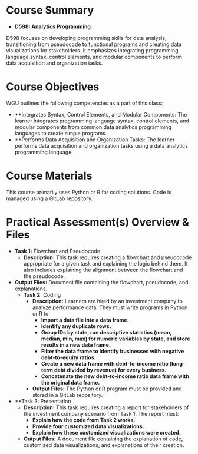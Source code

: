 # Course Summary
- **D598: Analytics Programming** 

D598 focuses on developing programming skills for data analysis, transitioning from pseudocode to functional programs and creating data visualizations for stakeholders. It emphasizes integrating programming language syntax, control elements, and modular components to perform data acquisition and organization tasks.
# Course Objectives 
WGU outlines the following competencies as a part of this class:
- **Integrates Syntax, Control Elements, and Modular Components: The learner integrates programming language syntax, control elements, and modular components from common data analytics programming languages to create simple programs.
- **Performs Data Acquisition and Organization Tasks: The learner performs data acquisition and organization tasks using a data analytics programming language.
# Course Materials 
This course primarily uses Python or R for coding solutions. Code is managed using a GitLab repository.
# Practical Assessment(s) Overview & Files
- **Task 1:** Flowchart and Pseudocode
    - **Description:** This task requires creating a flowchart and pseudocode appropriate for a given task and explaining the logic behind them. It also includes explaining the alignment between the flowchart and the pseudocode.
- **Output Files:** Document file containing the flowchart, pseudocode, and explanations.
  - **Task 2:** Coding
    - **Description:** Learners are hired by an investment company to analyze performance data. They must write programs in Python or R to:
        - **Import a data file into a data frame.**
        - **Identify any duplicate rows.**
        - **Group IDs by state, run descriptive statistics (mean, median, min, max) for numeric variables by state, and store results in a new data frame.**
        - **Filter the data frame to identify businesses with negative debt-to-equity ratios.**
        - **Create a new data frame with debt-to-income ratio (long-term debt divided by revenue) for every business.**
        - **Concatenate the new debt-to-income ratio data frame with the original data frame.**
    - **Output Files:** The Python or R program must be provided and stored in a GitLab repository.
- **Task 3: Presentation
    - **Description:** This task requires creating a report for stakeholders of the investment company scenario from Task 1. The report must:
        - **Explain how the code from Task 2 works.**
        - **Provide four customized data visualizations.**
        - **Explain how these customized visualizations were created.**
    - **Output Files:** A document file containing the explanation of code, customized data visualizations, and explanations of their creation.
